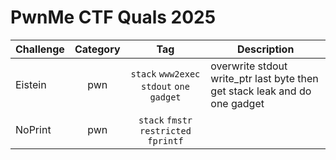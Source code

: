 # PwnMe CTF Quals 2025

| Challenge | Category | Tag | Description | 
| --- | :---: | :---: | --- |
| Eistein | pwn | `stack` `www2exec` `stdout` `one gadget` | overwrite stdout write_ptr last byte then get stack leak and do one gadget  |
| NoPrint | pwn | `stack` `fmstr` `restricted` `fprintf` |  |